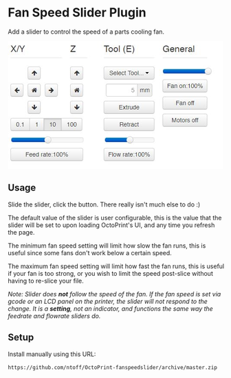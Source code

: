 # Fan Speed Slider Plugin

Add a slider to control the speed of a parts cooling fan.

![](./image/slider.JPG)

## Usage

Slide the slider, click the button. There really isn't much else to do :)

The default value of the slider is user configurable, this is the value that the slider will be set to upon loading OctoPrint's UI, and any time you refresh the page. 

The minimum fan speed setting will limit how slow the fan runs, this is useful since some fans don't work below a certain speed.

The maximum fan speed setting will limit how fast the fan runs, this is useful if your fan is too strong, or you wish to limit the speed post-slice without having to re-slice your file.

*Note: Slider does __not__ follow the speed of the fan. If the fan speed is set via gcode or an LCD panel on the printer, the slider will not respond to the change. It is a __setting__, not an indicator, and functions the same way the feedrate and flowrate sliders do.*

## Setup

Install manually using this URL:

    https://github.com/ntoff/OctoPrint-fanspeedslider/archive/master.zip

